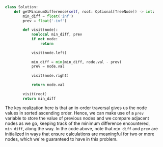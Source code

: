 ```python
class Solution:
    def getMinimumDifference(self, root: Optional[TreeNode]) -> int:
        min_diff = float('inf')
        prev = float('-inf')
        
        def visit(node):
            nonlocal min_diff, prev
            if not node:
                return
            
            visit(node.left)
            
            min_diff = min(min_diff, node.val - prev)
            prev = node.val
            
            visit(node.right)
            
            return node.val
            
        visit(root)
        return min_diff
```

The key realization here is that an in-order traversal gives us the node values in sorted ascending order. Hence, we can make use of a `prev` variable to store the value of previous nodes and we compare adjacent nodes as we go, keeping track of the minimum difference encountered, `min_diff`, along the way. In the code above, note that `min_diff` and `prev` are initialized in ways that ensure calculations are meaningful for two or more nodes, which we're guaranteed to have in this problem.